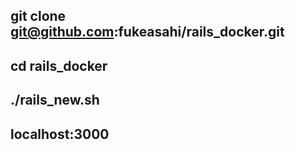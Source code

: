 ## git clone git@github.com:fukeasahi/rails_docker.git

## cd rails_docker

## ./rails_new.sh

## localhost:3000
